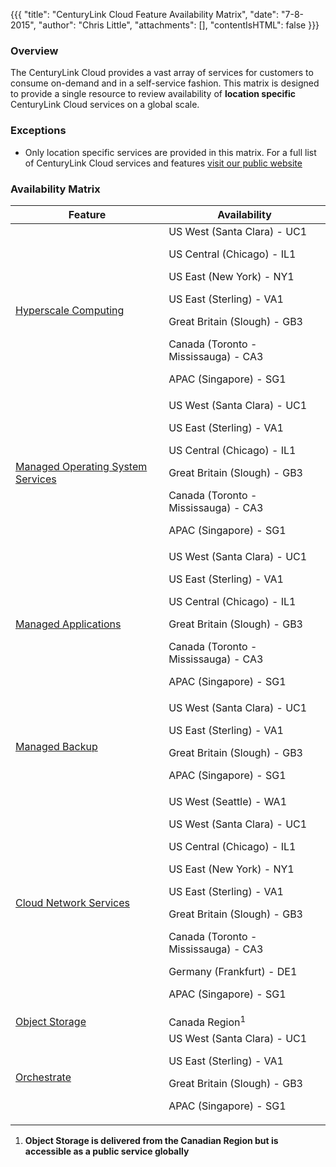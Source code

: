 {{{
  "title": "CenturyLink Cloud Feature Availability Matrix",
  "date": "7-8-2015",
  "author": "Chris Little",
  "attachments": [],
  "contentIsHTML": false
}}}

### Overview

The CenturyLink Cloud provides a vast array of services for customers to consume on-demand and in a self-service fashion.  This matrix is designed to provide a single resource to review availability of **location specific** CenturyLink Cloud services on a global scale.  

### Exceptions

* Only location specific services are provided in this matrix.  For a full list of CenturyLink Cloud services and features [visit our public website](//www.ctl.io)

### Availability Matrix

**Feature**|**Availability**
-----------|----------------
[Hyperscale Computing](//www.ctl.io/hyperscale)|US West (Santa Clara) - UC1<p>US Central (Chicago) - IL1<p>US East (New York) - NY1<p>US East (Sterling) - VA1<p>Great Britain (Slough) - GB3<p>Canada (Toronto - Mississauga) - CA3<p>APAC (Singapore) - SG1
[Managed Operating System Services](//www.ctl.io/managed-services/operating-system)|US West (Santa Clara) - UC1<p>US East (Sterling) - VA1<p>US Central (Chicago) - IL1<p>Great Britain (Slough) - GB3<p>Canada (Toronto - Mississauga) - CA3<p>APAC (Singapore) - SG1
[Managed Applications](//www.ctl.io/managed-services)|US West (Santa Clara) - UC1<p>US East (Sterling) - VA1<p>US Central (Chicago) - IL1<p>Great Britain (Slough) - GB3<p>Canada (Toronto - Mississauga) - CA3<p>APAC (Singapore) - SG1
[Managed Backup](//www.ctl.io/managed-services/backup)|US West (Santa Clara) - UC1<p>US East (Sterling) - VA1<p>Great Britain (Slough) - GB3<p>APAC (Singapore) - SG1
[Cloud Network Services](//www.ctl.io/blog/post/use-cloud-network-service-for-making-hybrid-cloud-a-reality)|US West (Seattle) - WA1<p>US West (Santa Clara) - UC1<p>US Central (Chicago) - IL1<p>US East (New York) - NY1<p>US East (Sterling) - VA1<p>Great Britain (Slough) - GB3<p>Canada (Toronto - Mississauga) - CA3<p>Germany (Frankfurt) - DE1<p>APAC (Singapore) - SG1
[Object Storage](//www.ctl.io/object-storage)|Canada Region<sup>1</sup>
[Orchestrate](//orchestrate.io)|US West (Santa Clara) - UC1<p>US East (Sterling) - VA1<p>Great Britain (Slough) - GB3<p>APAC (Singapore) - SG1

1.  **Object Storage is delivered from the Canadian Region but is accessible as a public service globally**
